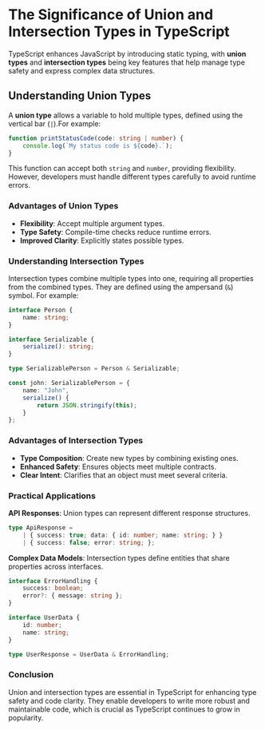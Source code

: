 # The Significance of Union and Intersection Types in TypeScript

TypeScript enhances JavaScript by introducing static typing, with **union types** and **intersection types** being key features that help manage type safety and express complex data structures.

## Understanding Union Types

A **union type** allows a variable to hold multiple types, defined using the vertical bar (`|`).For example:

```typescript
function printStatusCode(code: string | number) {
    console.log(`My status code is ${code}.`);
}
```
This function can accept both `string` and `number`, providing flexibility. However, developers must handle different types carefully to avoid runtime errors.

### Advantages of Union Types
- **Flexibility**: Accept multiple argument types.
- **Type Safety**: Compile-time checks reduce runtime errors.
- **Improved Clarity**: Explicitly states possible types.

### Understanding Intersection Types
Intersection types combine multiple types into one, requiring all properties from the combined types. They are defined using the ampersand (`&`) symbol. For example:

```typescript
interface Person {
    name: string;
}

interface Serializable {
    serialize(): string;
}

type SerializablePerson = Person & Serializable;

const john: SerializablePerson = {
    name: "John",
    serialize() {
        return JSON.stringify(this);
    }
};
```

### Advantages of Intersection Types
- **Type Composition**: Create new types by combining existing ones.
- **Enhanced Safety**: Ensures objects meet multiple contracts.
- **Clear Intent**: Clarifies that an object must meet several criteria.

### Practical Applications
**API Responses**: Union types can represent different response structures.

```typescript
type ApiResponse = 
    | { success: true; data: { id: number; name: string; } }
    | { success: false; error: string; };
```

**Complex Data Models**: Intersection types define entities that share properties across interfaces.

```typescript
interface ErrorHandling {
    success: boolean;
    error?: { message: string };
}

interface UserData {
    id: number;
    name: string;
}

type UserResponse = UserData & ErrorHandling;
```

### Conclusion
Union and intersection types are essential in TypeScript for enhancing type safety and code clarity. They enable developers to write more robust and maintainable code, which is crucial as TypeScript continues to grow in popularity.